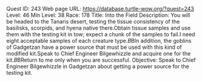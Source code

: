 Quest ID: 243
Web page URL: https://database.turtle-wow.org/?quest=243
Level: 46
Min Level: 38
Race: 178
Title: Into the Field
Description: You will be headed to the Tanaris desert, testing the tissue consistency of the basilisks, scorpids, and hyena native there.Obtain tissue samples and use them with the testing kit in tow; expect a chunk of the samples to fail.I need eight acceptable samples of each creature type.$B$BIn addition, the goblins of Gadgetzan have a power source that must be used with this kind of modified kit.Speak to Chief Engineer Bilgewhizzle and acquire one for the kit.$B$BReturn to me only when you are successful.
Objective: Speak to Chief Engineer Bilgewhizzle in Gadgetzan about getting a power source for the testing kit.
